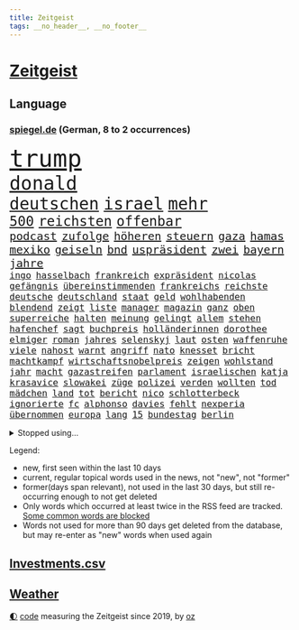 ```yaml
---
title: Zeitgeist
tags: __no_header__, __no_footer__
---
```


# [Zeitgeist](https://oliz.io/zeitgeist/)

## Language

<h3><a href="https://www.spiegel.de" target="_blank">spiegel.de</a> (German, 8 to 2 occurrences)</h3>
<p style="font-family:monospace">
<span style="font-size:32pt"><a href="news_links.html#trump" class="current">trump</a></span>
<br>
<span style="font-size:25pt"><a href="news_links.html#donald" class="current">donald</a></span>
<br>
<span style="font-size:22pt"><a href="news_links.html#deutschen" class="current">deutschen</a></span>
<span style="font-size:22pt"><a href="news_links.html#israel" class="current">israel</a></span>
<span style="font-size:22pt"><a href="news_links.html#mehr" class="current">mehr</a></span>
<br>
<span style="font-size:18pt"><a href="news_links.html#500" class="current">500</a></span>
<span style="font-size:18pt"><a href="news_links.html#reichsten" class="current">reichsten</a></span>
<span style="font-size:18pt"><a href="news_links.html#offenbar" class="current">offenbar</a></span>
<br>
<span style="font-size:15pt"><a href="news_links.html#podcast" class="current">podcast</a></span>
<span style="font-size:15pt"><a href="news_links.html#zufolge" class="current">zufolge</a></span>
<span style="font-size:15pt"><a href="news_links.html#höheren" class="current">höheren</a></span>
<span style="font-size:15pt"><a href="news_links.html#steuern" class="current">steuern</a></span>
<span style="font-size:15pt"><a href="news_links.html#gaza" class="current">gaza</a></span>
<span style="font-size:15pt"><a href="news_links.html#hamas" class="current">hamas</a></span>
<span style="font-size:15pt"><a href="news_links.html#mexiko" class="current">mexiko</a></span>
<span style="font-size:15pt"><a href="news_links.html#geiseln" class="current">geiseln</a></span>
<span style="font-size:15pt"><a href="news_links.html#bnd" class="new">bnd</a></span>
<span style="font-size:15pt"><a href="news_links.html#uspräsident" class="current">uspräsident</a></span>
<span style="font-size:15pt"><a href="news_links.html#zwei" class="current">zwei</a></span>
<span style="font-size:15pt"><a href="news_links.html#bayern" class="current">bayern</a></span>
<span style="font-size:15pt"><a href="news_links.html#jahre" class="current">jahre</a></span>
<br>
<span style="font-size:12pt"><a href="news_links.html#ingo" class="current">ingo</a></span>
<span style="font-size:12pt"><a href="news_links.html#hasselbach" class="new">hasselbach</a></span>
<span style="font-size:12pt"><a href="news_links.html#frankreich" class="current">frankreich</a></span>
<span style="font-size:12pt"><a href="news_links.html#expräsident" class="current">expräsident</a></span>
<span style="font-size:12pt"><a href="news_links.html#nicolas" class="current">nicolas</a></span>
<span style="font-size:12pt"><a href="news_links.html#gefängnis" class="current">gefängnis</a></span>
<span style="font-size:12pt"><a href="news_links.html#übereinstimmenden" class="current">übereinstimmenden</a></span>
<span style="font-size:12pt"><a href="news_links.html#frankreichs" class="current">frankreichs</a></span>
<span style="font-size:12pt"><a href="news_links.html#reichste" class="new">reichste</a></span>
<span style="font-size:12pt"><a href="news_links.html#deutsche" class="current">deutsche</a></span>
<span style="font-size:12pt"><a href="news_links.html#deutschland" class="current">deutschland</a></span>
<span style="font-size:12pt"><a href="news_links.html#staat" class="current">staat</a></span>
<span style="font-size:12pt"><a href="news_links.html#geld" class="current">geld</a></span>
<span style="font-size:12pt"><a href="news_links.html#wohlhabenden" class="current">wohlhabenden</a></span>
<span style="font-size:12pt"><a href="news_links.html#blendend" class="new">blendend</a></span>
<span style="font-size:12pt"><a href="news_links.html#zeigt" class="current">zeigt</a></span>
<span style="font-size:12pt"><a href="news_links.html#liste" class="current">liste</a></span>
<span style="font-size:12pt"><a href="news_links.html#manager" class="current">manager</a></span>
<span style="font-size:12pt"><a href="news_links.html#magazin" class="current">magazin</a></span>
<span style="font-size:12pt"><a href="news_links.html#ganz" class="current">ganz</a></span>
<span style="font-size:12pt"><a href="news_links.html#oben" class="current">oben</a></span>
<span style="font-size:12pt"><a href="news_links.html#superreiche" class="new">superreiche</a></span>
<span style="font-size:12pt"><a href="news_links.html#halten" class="current">halten</a></span>
<span style="font-size:12pt"><a href="news_links.html#meinung" class="current">meinung</a></span>
<span style="font-size:12pt"><a href="news_links.html#gelingt" class="current">gelingt</a></span>
<span style="font-size:12pt"><a href="news_links.html#allem" class="current">allem</a></span>
<span style="font-size:12pt"><a href="news_links.html#stehen" class="current">stehen</a></span>
<span style="font-size:12pt"><a href="news_links.html#hafenchef" class="current">hafenchef</a></span>
<span style="font-size:12pt"><a href="news_links.html#sagt" class="current">sagt</a></span>
<span style="font-size:12pt"><a href="news_links.html#buchpreis" class="current">buchpreis</a></span>
<span style="font-size:12pt"><a href="news_links.html#holländerinnen" class="new">holländerinnen</a></span>
<span style="font-size:12pt"><a href="news_links.html#dorothee" class="new">dorothee</a></span>
<span style="font-size:12pt"><a href="news_links.html#elmiger" class="new">elmiger</a></span>
<span style="font-size:12pt"><a href="news_links.html#roman" class="current">roman</a></span>
<span style="font-size:12pt"><a href="news_links.html#jahres" class="current">jahres</a></span>
<span style="font-size:12pt"><a href="news_links.html#selenskyj" class="current">selenskyj</a></span>
<span style="font-size:12pt"><a href="news_links.html#laut" class="current">laut</a></span>
<span style="font-size:12pt"><a href="news_links.html#osten" class="current">osten</a></span>
<span style="font-size:12pt"><a href="news_links.html#waffenruhe" class="current">waffenruhe</a></span>
<span style="font-size:12pt"><a href="news_links.html#viele" class="current">viele</a></span>
<span style="font-size:12pt"><a href="news_links.html#nahost" class="current">nahost</a></span>
<span style="font-size:12pt"><a href="news_links.html#warnt" class="current">warnt</a></span>
<span style="font-size:12pt"><a href="news_links.html#angriff" class="current">angriff</a></span>
<span style="font-size:12pt"><a href="news_links.html#nato" class="current">nato</a></span>
<span style="font-size:12pt"><a href="news_links.html#knesset" class="new">knesset</a></span>
<span style="font-size:12pt"><a href="news_links.html#bricht" class="current">bricht</a></span>
<span style="font-size:12pt"><a href="news_links.html#machtkampf" class="current">machtkampf</a></span>
<span style="font-size:12pt"><a href="news_links.html#wirtschaftsnobelpreis" class="new">wirtschaftsnobelpreis</a></span>
<span style="font-size:12pt"><a href="news_links.html#zeigen" class="current">zeigen</a></span>
<span style="font-size:12pt"><a href="news_links.html#wohlstand" class="current">wohlstand</a></span>
<span style="font-size:12pt"><a href="news_links.html#jahr" class="current">jahr</a></span>
<span style="font-size:12pt"><a href="news_links.html#macht" class="current">macht</a></span>
<span style="font-size:12pt"><a href="news_links.html#gazastreifen" class="current">gazastreifen</a></span>
<span style="font-size:12pt"><a href="news_links.html#parlament" class="current">parlament</a></span>
<span style="font-size:12pt"><a href="news_links.html#israelischen" class="current">israelischen</a></span>
<span style="font-size:12pt"><a href="news_links.html#katja" class="current">katja</a></span>
<span style="font-size:12pt"><a href="news_links.html#krasavice" class="current">krasavice</a></span>
<span style="font-size:12pt"><a href="news_links.html#slowakei" class="current">slowakei</a></span>
<span style="font-size:12pt"><a href="news_links.html#züge" class="current">züge</a></span>
<span style="font-size:12pt"><a href="news_links.html#polizei" class="current">polizei</a></span>
<span style="font-size:12pt"><a href="news_links.html#verden" class="new">verden</a></span>
<span style="font-size:12pt"><a href="news_links.html#wollten" class="current">wollten</a></span>
<span style="font-size:12pt"><a href="news_links.html#tod" class="current">tod</a></span>
<span style="font-size:12pt"><a href="news_links.html#mädchen" class="current">mädchen</a></span>
<span style="font-size:12pt"><a href="news_links.html#land" class="current">land</a></span>
<span style="font-size:12pt"><a href="news_links.html#tot" class="current">tot</a></span>
<span style="font-size:12pt"><a href="news_links.html#bericht" class="current">bericht</a></span>
<span style="font-size:12pt"><a href="news_links.html#nico" class="current">nico</a></span>
<span style="font-size:12pt"><a href="news_links.html#schlotterbeck" class="new">schlotterbeck</a></span>
<span style="font-size:12pt"><a href="news_links.html#ignorierte" class="current">ignorierte</a></span>
<span style="font-size:12pt"><a href="news_links.html#fc" class="current">fc</a></span>
<span style="font-size:12pt"><a href="news_links.html#alphonso" class="new">alphonso</a></span>
<span style="font-size:12pt"><a href="news_links.html#davies" class="current">davies</a></span>
<span style="font-size:12pt"><a href="news_links.html#fehlt" class="current">fehlt</a></span>
<span style="font-size:12pt"><a href="news_links.html#nexperia" class="new">nexperia</a></span>
<span style="font-size:12pt"><a href="news_links.html#übernommen" class="current">übernommen</a></span>
<span style="font-size:12pt"><a href="news_links.html#europa" class="current">europa</a></span>
<span style="font-size:12pt"><a href="news_links.html#lang" class="current">lang</a></span>
<span style="font-size:12pt"><a href="news_links.html#15" class="current">15</a></span>
<span style="font-size:12pt"><a href="news_links.html#bundestag" class="current">bundestag</a></span>
<span style="font-size:12pt"><a href="news_links.html#berlin" class="current">berlin</a></span>
</p>
<details>
<summary>Stopped using...</summary>
<p class="former" style="font-size:12pt">
angriffen(1816) bemüht(1816) tom(1816) verschiedene(1816) bereich(1815) ebenfalls(1815) italiens(1815) schlechten(1815) gesundheitsminister(1814) niederlanden(1814) präsidentschaftswahl(1814) prüfung(1814) wut(1814) amsterdam(1813) coronapandemie(1813) gereist(1813) geschickt(1813) helfer(1813) anspruch(1812) bruder(1812) strengere(1812) and(1811) ausschreitungen(1811) danach(1811) lindner(1811) thailand(1811) vorher(1811) ziemlich(1811) 6(1810) abgesagt(1810) aufnahmen(1810) queen(1810) 75(1809) jüngeren(1809) landen(1809) pause(1809) erhielt(1808) hotel(1808) nahm(1808) abstimmen(1807) befreit(1807) bezahlt(1807) brasilien(1807) engagement(1807) richtig(1807) südkorea(1807) unterschiedlich(1807) abgehört(1806) babys(1806) präsentieren(1806) san(1806) durchsetzen(1805) habeck(1805) innenministerium(1805) verheerenden(1805) zustand(1805) überlebt(1805) förderung(1804) halbfinale(1804) rassistische(1804) eigentümer(1803) geldstrafe(1803) nba(1803) rassistischen(1803) tausenden(1803) verteidigungsministerium(1803) brite(1802) erkrankt(1802) kämpfer(1802) illegal(1801) versuchte(1801) polnische(1800) siegen(1800) volksrepublik(1800) 11(1798) 10(1797) enge(1797) lkw(1797) todesopfer(1795) achten(1793) juristisch(1793) jüngere(1793) spenden(1792) mehrerer(1791) münster(1791) begriff(1790) rechtzeitig(1790) cduchef(1788) wusste(1788) spitzenreiter(1787) staffel(1786) syrer(1786) ausrüstung(1782) kräfte(1781) gefühl(1780) schock(1779) dutzend(1776) fehlende(1775) unterdessen(1775) zeigten(1775) bewegt(1769) lehrkräfte(1765) entspannt(1764) hitler(1751) aktionen(1750) zusätzliche(1747) panzer(1684) serbien(1570) zerstörte(1551) tour(1532) ampel(1481) verletzten(1481) verbündeten(1477) irritiert(1471) spezielle(1444) militärischen(1400) loch(1390) invasion(1389) erschwert(1364) genehmigt(1358) verkündete(1358) geschenk(1345) aufhören(1319) samt(1313) triumphiert(1310) gelöst(1301) eingetroffen(1291) indem(1266) handys(1256) ehrt(1235) israelis(1231) politisches(1220) sinne(1220) sylt(1220) ausbauen(1210) stärksten(1210) thüringens(1193) baum(1189) 16jähriger(1182) dach(1165) effekt(1158) toilette(1157) giorgia(1144) lebenslange(1133) vaters(1100) irland(1097) kollege(1097) kompliziert(1096) angreifen(1091) asyl(1085) pakete(1078) kommentiert(1033) technische(1032) ähnliche(1011) day(998) karin(952) stil(943) beides(913) kader(901) hoeneß(884) erheblich(872) küche(870) gelernt(868) 9(859) pilot(856) bekennt(844) model(830) steve(821) spdchef(802) desaster(800) anzeige(769) unten(757) fehlte(732) sportlich(730) wütend(713) handball(709) dokument(691) positioniert(689) künftige(685) mangelt(681) bundestagswahl(658) usdemokraten(654) grundgesetz(635) mögen(629) seoul(623) rutscht(622) brandenburgischen(620) pazifik(616) beantragt(611) sophie(602) zweieinhalb(599) stellung(598) prallte(596) shein(596) korrigiert(592) nationalsozialismus(588) verbotene(588) fragte(581) historisch(581) meisterschaft(581) anfeindungen(575) jenseits(574) fair(566) bundesland(564) f(558) kürze(557) dominanz(554) kriegsführung(554) auswärtigen(546) wirklichkeit(544) bekannter(541) statistische(530) polizistin(526) beeindruckt(520) parkplatz(512) erdgas(509) wandel(508) anlegen(502) films(502) begeisterung(500) ausbreitung(497) verlegen(493) stehe(489) kennedy(485) klimawandels(482) chris(477) fitness(473) potenziell(472) rassistischer(470) basel(469) zeitplan(463) gefangen(459) zuerst(459) situationen(456) stream(455) erfinden(449) sichtbar(448) autounfall(446) wahrscheinlicher(446) rico(441) kandidieren(439) entgehen(438) indiens(437) enger(433) steuert(432) pennsylvania(431) lockt(429) geurteilt(426) buchen(414) einigkeit(414) sechsten(414) klappen(413) mittag(412) lautet(411) belege(410) verhängen(408) arnold(405) gefangenen(405) georgia(404) ceo(401) wolf(399) echt(391) container(390) 30000(383) gebraucht(383) jannik(383) sinner(383) ausweitung(382) design(382) mitarbeiterinnen(382) winkt(382) kleinkind(379) versteckte(379) liam(377) missgeschick(373) rechtswidrig(373) braunschweig(372) verbraucherzentrale(372) prominenter(371) teller(371) verdiente(367) günstigen(366) zählen(364) ausgehen(360) generationen(355) aussterben(347) bedrohte(346) schwerste(346) natogeneralsekretär(344) göttingen(341) euch(337) johannes(335) überschattet(333) fatal(332) 8(331) rüstungsindustrie(331) soziologe(331) chinesischer(330) durchsuchungen(330) armin(329) gerhard(329) atomwaffen(328) black(319) milliardenhöhe(318) puerto(311) angemeldet(310) bruttoinlandsprodukt(310) herzog(310) möchten(310) antritt(309) entgleist(309) verurteilen(309) nutzung(308) siemens(308) bestseller(307) neuesten(304) amerikanern(303) bangt(303) preisverleihung(301) kassen(300) leiten(296) leichte(295) befragung(294) verheerende(294) nachgewiesen(293) usgesundheitsminister(292) löwe(291) akuter(290) jair(289) pentagon(288) sprüche(288) strich(287) bali(284) beworben(284) ratschläge(283) günstiges(280) geheimdienstchef(278) volle(277) beamter(274) kannten(274) rückte(274) demonstrierten(273) heide(273) signagründer(273) antonio(271) bayrou(270) françois(270) halbinsel(270) verpflichten(270) schwerem(269) vergiftet(268) vorsorge(268) charité(264) veränderung(264) atomkraft(263) feuerwehrleute(261) gläubigen(260) urheber(260) demenz(259) mund(259) fließt(258) luka(258) baustellen(256) juristische(256) ostdeutschen(255) frost(254) halt(254) achtelfinale(253) versetzt(253) tunesien(252) regierte(251) durchsuchten(250) gekostet(250) beauftragt(249) kyjiws(248) lehrern(248) szenario(248) linkenpolitikerin(246) geständnis(245) blue(244) istanbuler(242) senioren(240) tausender(240) vorzugehen(239) linkenpolitiker(238) atomprogramm(236) tanzt(234) vize(229) zollkrieg(229) user(228) aufbauen(227) ausweiten(227) belohnung(227) dankt(226) istanbuls(224) agiert(223) rüdiger(223) biopic(221) lübeck(220) solingen(219) verbrachte(218) schießerei(216) wale(216) kippte(211) brown(209) pech(209) professorin(208) schlimme(207) zollpolitik(207) debütalbum(206) swinton(206) tilda(206) center(205) klarer(205) klischees(205) überträgt(205) henning(204) lahav(204) startklarnewsletter(203) diplomat(202) karrierecoach(201) übergewicht(201) inter(200) erholt(199) klo(199) prien(199) ärztin(198) ungerecht(197) alligator(196) charterflug(195) 1975(194) behindern(194) schlucken(193) astronaut(192) widersprechen(191) brasiliens(190) führenden(190) ifo(190) männlich(190) antreibt(188) denkmal(188) long(185) lwiw(185) tragische(185) extremistische(183) ausweisung(181) disqualifiziert(181) heming(181) riskiert(181) rückendeckung(181) dörfern(180) szenarien(179) zittert(179) fußballnationalmannschaft(178) sportart(177) einstimmig(176) saßen(176) diamanten(172) überstunden(172) tuchel(171) bolsonaro(170) linkspartei(170) stationiert(169) bahnfahren(168) heimliche(168) höherer(168) josephine(168) trennungen(168) leif(167) elite(166) fußballwmqualifikation(166) ochsenknecht(166) angefacht(165) bestellt(165) kassieren(165) männlichkeit(165) schwedischer(165) ertappt(164) hagel(164) kultusminister(164) reaktiviert(164) regelverstoß(164) evakuieren(163) irritationen(163) koalitionsvertrag(163) kriminalpolizei(163) weggefährten(163) verläuft(160) völkerrechtler(160) jusochef(159) türmer(159) verschiebung(159) assadregime(158) thompson(158) bildungsministerium(157) dieselbe(156) shoppen(155) superheld(155) sensation(154) umstrittener(154) vorgenommen(154) ausverkauft(153) donezk(153) recherchiert(153) besitzen(152) flüchtig(152) olivia(152) finanzmärkten(151) abgaben(150) platzt(150) reisenden(150) rutte(150) stefanie(150) verzweifelte(150) christlichen(149) notlage(149) residenz(149) ticket(149) verpflichtung(149) zerfällt(148) beschränkt(147) elizabeth(147) jusos(146) spezialkräfte(146) durchfall(145) gerichtshofs(145) uli(145) hammer(144) hochhaus(144) jonathan(144) südtirol(143) botox(141) kaisers(141) vorbestraft(141) unverantwortlich(140) 30jährigen(139) filmstar(139) lukas(139) nachfolgers(139) sozialstaat(139) videoaufnahmen(139) frühzeitig(138) zeremonie(138) diplomaten(137) martialische(137) postings(137) verschwörung(137) außenministerium(136) dankeschön(136) höchstem(136) kriegstüchtigkeit(136) beckenbauer(135) jamie(135) reiner(135) verbleib(135) ablösung(133) beschwichtigen(133) bundesbürger(133) gepflegt(133) jette(131) nietzard(131) pubertät(130) spuckt(130) verteilung(129) österreicher(129) andy(128) unionsfraktionschef(128) andrea(127) einschätzung(127) vorsprechen(127) kumpel(126) langjähriger(126) lokalen(126) technisch(126) zuflucht(126) afdverbot(125) flaute(125) verstopft(125) geiselvideo(124) inszenieren(124) prescht(124) pride(124) schnappte(124) entwurf(123) weltberühmten(123) ausgetreten(122) medizinischer(122) verbrannt(122) exil(121) silva(121) klimaziel(120) ministers(119) pianist(119) ralf(119) handelsdeal(118) rotes(118) uboote(118) araghchi(117) hits(117) rentenreform(117) vollzieht(117) afdverbotsverfahren(116) curtis(116) söldner(116) angegeben(115) arbeitszeit(115) ausdrücklich(115) brexit(115) costar(115) schrittweise(115) 2001(114) etappensieg(114) härtetest(114) ideal(114) oberstes(114) südamerikanischen(114) zeitraum(114) herausgegeben(113) stießen(112) wunderkind(112) afdabgeordneten(111) anderson(111) traumjob(111) abholzung(110) gewehrt(110) klimafreundlich(110) prävention(110) trio(110) unterstützte(110) foster(109) bonität(108) euklimaziel(108) finanzieller(108) lammy(108) rückwärts(108) undenkbar(108) untersuchen(108) führer(107) kühne(107) diabetes(106) hassan(106) niedergang(106) überziehen(106) intensivstation(105) naturkatastrophen(105) neurowissenschaftler(105) topmanager(105) 1300(104) schwulen(104) gegend(103) nbastar(103) trikots(103) verbliebene(103) kunstwerk(102) american(100) aryna(100) besitzerin(100) coronazeit(100) evakuierung(100) freigestellt(100) jungtier(100) sabalenka(100) vorwiegend(100) erträglichen(99) werkzeug(99) feuerte(98) kompetenzen(98) surfer(98) weitverbreitet(98) 1980(97) austreten(97) beängstigend(97) trümmer(97) unterhalt(97) örtlichen(97) angetan(96) schwarzenegger(96) universum(96) atomenergiebehörde(95) exagent(95) grunde(95) substanz(95) bezüge(94) invasiven(94) mindestalter(94) ozeane(94) riesig(94) sichtbaren(94) saisonauftakt(93) mitgliedstaaten(92) monatlich(92) absolviert(91) ausstatten(91) beach(91) eiltempo(91) kolumbien(91) militärputsch(91) millionenstadt(91) rätselt(91) ticketverkauf(91) verschlechterung(91) brennende(90) rechenzentren(90) 18jähriger(89) bardem(89) egos(89) musical(89) nationalcoach(89) satire(89) tuchels(89) vertrauensfrage(89) afghanische(88) assistentin(88) militäreinsatz(88) amokläufer(87) chefideologe(87) jupiter(87) jülich(87) notoperiert(87) schnellster(87) supercomputer(87) umplanen(87) iaeachef(86) newsblog(86) fluggesellschaft(85) klimaanlage(85) knöpfe(85) kontraproduktiv(85) mantra(85) millionenschweren(85) tennisstar(85) angelegten(84) ausgeflogen(84) belém(84) beteuert(84) bevorzugt(84) ifw(84) infektionen(84) sichtbarkeit(84) usverteidigungsministerium(84) belarussische(83) bezahlung(83) greifswald(83) lukaschenko(83) staatskrise(83) babyboomer(82) bauten(82) identifikation(82) rauchschwaden(82) steuersenkungen(82) verdienste(82) football(81) füchse(81) gegenstimmen(81) waisenhäusern(81) ärgern(81) 43jähriger(80) assadregimes(80) erdöl(80) fertigen(80) luftgewehr(80) verlags(80) verlorenen(80) agrarminister(79) atombehörde(79) bauernverband(79) britney(79) maskenbeschaffung(79) rainer(79) spears(79) stücke(79) zurückbringen(79) zypern(79) aaron(78) abgezweigt(78) ausgab(78) eagle(78) jimi(78) alois(77) begegnungen(77) carter(77) hotelrechnung(77) pamela(77) simpel(77) unbezahlter(77) arbeitsministerium(76) fremder(76) imperium(76) kalter(76) kontern(76) nbateam(76) spritztour(76) zwölfmal(76) 180(75) flaschen(75) jogger(75) montenegro(75) norman(75) stararchitekt(75) voranzutreiben(75) kindererziehung(74) netzphänomen(74) prozessauftakt(74) sekretärin(74) beschränkungen(73) billion(73) bisweilen(73) klangqualität(73) kombinieren(73) milliardenbewertung(73) rekordnationalspieler(73) arbeitern(72) eingespart(72) kulturellen(72) these(72) wünschte(72) zerpflückt(72) medizinisch(71) sommerferien(71) ubahnen(71) begeisterte(70) bremerhaven(70) buffalo(70) bundesdeutschen(70) defekts(70) ecstasy(70) lachgas(70) steuerzahler(70) aufschlag(69) bundesverdienstkreuz(69) freundeskreis(69) granaten(69) kette(69) relativieren(69) altbundeskanzler(68) donau(68) eisverkäufer(68) englischer(68) erdoğans(68) hessische(68) kronprinzessin(68) niedrig(68) psychologe(68) seziert(68) staatsmedien(68) zusetzt(68) 52(67) absatzzahlen(67) asylanträge(67) engsten(67) entzünden(67) finalistin(67) hauchdünner(67) diagnostik(66) freifahrtschein(66) konzentrationslager(66) landstraße(66) lettland(66) transfermarkt(66) emviertelfinale(65) grossi(65) hamburghannover(65) kameramann(65) plagen(65) podest(65) reiches(65) spitzenverdiener(65) kommissionschefin(64) koordinieren(64) nackten(64) schwarz(64) vorschlagen(64) dress(63) engpässe(63) europaweit(63) grobe(63) senkrecht(63) abgewählt(62) anträge(62) arbeiterinnen(62) betriebe(62) huthimilizen(62) kreuzfahrtschiffen(62) thw(62) aufgespürt(61) bundesschülerkonferenz(61) entschädigungen(61) stapeln(61) südkalifornien(61) beworbenen(60) kreises(60) naturschützer(60) überlastet(60) antike(59) blasel(59) illegales(59) juristischen(59) luna(59) stammenden(59) stier(59) weltordnung(59) zusammenstöße(59) 22jähriger(58) altersarmut(58) erschöpfung(58) mtv(58) mächtig(58) ostküste(58) sprinter(58) aufnahmeprogramm(57) cybergrooming(57) eigenem(57) grandslamtitel(57) institut(57) total(57) trainerinnen(57) ursprünglich(57) ahrtal(56) aussteigen(56) kletterin(56) päckchen(56) völkermords(56) werbekampagne(56) zutaten(56) anwesens(55) demonstrant(55) fernhalten(55) filmgeschäft(55) gehorsam(55) hoffnungsträger(55) professor(55) dauerstreit(54) gross(54) kante(54) tagelangen(54) g20(53) hochwasserwarnung(53) kaltgestellt(53) spannendsten(53) staatsbürgerschaft(53) wiegeln(53) abgelaufen(52) eukommissionschefin(52) evan(52) mitverantwortlich(52) südkoreanische(52) verbal(52) entwendeten(51) unsportlichkeit(51) versöhner(51) achtung(50) aktivistengruppe(50) demokratisch(50) g20gipfel(50) huhn(50) ishiba(50) kreuzfahrtschiffe(50) locker(50) polizeibeamte(50) schippe(50) shigeru(50) wasserschutzpolizei(50) berühmteste(49) drängte(49) erben(49) formen(49) klappte(49) musikfestival(49) oscargewinner(49) rezeptsammlungen(49) skurril(49) urlaubsinsel(49) eingeweiht(48) höherem(48) israelisches(48) lehrstück(48) spremberg(48) stimmzettel(48) instagramposts(47) institutionen(47) renovierung(47) rundfahrt(47) bejubeln(46) cocacola(46) limoges(46) militärhilfen(46) mondbasis(46) mordserie(46) sozialstaats(46) verunreinigung(46) veröffentlichten(46) überschätzt(46) 2200(45) abwahl(45) amokfahrt(45) gestrandete(45) hassen(45) verlangte(44) beharren(43) beseitigen(43) frischer(43) fünfmal(43) tvsender(43) usermittler(43) ersatzzug(42) glaubte(42) golfen(42) herrchen(42) nacktbilder(42) pkwmaut(42) türsteher(42) verzehr(42) vierbeiner(42) clinton(41) geplatzten(41) litauens(41) nrwinnenminister(41) reul(41) sonnige(41) sperrt(41) wrestler(41) anschließen(40) berlusconi(40) geschlechter(40) holy(40) partikel(40) prosiebensat1(40) reaktionäre(40) silvio(40) abbringen(39) atomkrieg(39) chefstatistikerin(39) heathrow(39) neeson(39) steckte(39) usarbeitsmarkt(39) exbotschafter(38) leichtathletinnen(38) uboot(38) beben(37) besonderes(37) bundesverfassungsrichterin(37) frauenkörper(37) größerer(37) liebich(37) liebling(37) neonazi(37) schubser(37) streamingdienste(37) unbeabsichtigt(37) unoklimakonferenz(37) afdpolitikers(36) erwerbstätigen(36) erwiesen(36) gottes(36) lebendes(36) personalabbau(36) strukturellen(36) bestreiten(35) ewige(35) familienmitglied(35) rind(35) rüstungsexporte(35) stadtfest(35) thor(35) verzehren(35) bearbeitung(34) dünnen(34) ewigen(34) konfrontation(34) mitteilung(34) universitätsklinikum(34) cdulandeschef(33) diebstahls(33) jeansmarke(33) smalltalk(33) sozial(33) streiken(33) sweeney(33) triumphale(33) anknüpfen(32) fahrerlaubnis(32) milliardenklage(32) sinniert(32) verklagen(32) wölfe(32) zusammenkommen(32) geoengineering(31) insolvenzen(31) cop30(30) kalabrien(30) pose(30) söders(30) unterbrechung(30) unterstützten(30) berlusconikonzern(29) hanks(29) köster(29) messengerdiensten(29) mfe(29) neubaustrecke(29) nostalgie(29) uboots(29) windkraftanlagen(29) auflaufen(28) autoritäre(28) daylewis(28) felssturz(28) gefängnissen(28) gruppenchats(28) kassierte(28) wissenschaftlern(28) bildet(27) kraftwerke(27) spontane(27) teuerste(27) unterseekabel(27) zukünftigen(27) anzubieten(26) aufsteiger(26) bakterien(26) leitungswasser(26) spielpläne(26) topklubs(26) tyson(26) umkämpften(26) angestrebte(25) aspekte(25) brodelt(25) minderheit(25) unterbricht(25) erwähnt(24) filmfestival(24) projekts(24) zueinander(24) bestohlen(23) modehaus(23) niveau(23) geschichtsschreibung(22) katars(22) 275(21) 81jährige(21) bahnen(21) boxring(21) führerscheine(21) zahllose(21) bescheid(20) druschbapipeline(20) einbringt(20) entgegensetzen(20) garantien(20) globales(20) menden(20) quark(20) account(19) jean(19) offene(19) pakistans(19) usbehörden(19) wappentier(19) atomkraftwerks(18) hodgson(18) krankheitsfall(18) skurrilen(18) supertramp(18) änderte(18) exprofi(17) posthum(17) staatsanwalt(17) crashs(16) gadgets(16) negativen(16) usfabrik(16) anteile(15) besteuern(15) brandstifter(15) entertainer(15) entführer(15) höchststrafe(15) juristischer(15) krankgeschrieben(15) landesweiten(15) offenes(15) porsches(15) pumpt(15) radteam(15) soziales(15) verstöße(15) bandkollegen(14) drohendem(14) entführungsfall(14) erteilt(14) frauengefängnis(14) hunden(14) komponisten(14) arena(13) ehec(13) rand(13) umstellung(13) verschmutzung(13) verwechslung(13) befinde(12) dumme(12) hagelte(12) lebenslang(12) schutzes(12) wegner(12) attack(11) aufbewahrt(11) deutschfranzösischen(11) elton(11) erfassen(11) fahnden(11) fiktive(11) fremde(11) gerechter(11) gezielten(11) großmeister(11) schlittert(11)
</p>
</details>
<p>Legend:
<ul>
<li><span class="new">new</span>, first seen within the last 10 days</li>
<li><span class="current">current</span>, regular topical words used in the news, not "new", not "former"</li>
<li><span class="former">former(days span relevant)</span>, not used in the last 30 days, but still re-occurring enough to not get deleted</li>
<li>Only words which occurred at least twice in the RSS feed are tracked. <a href="language/filters.py">Some common words are blocked</a></li>
<li>Words not used for more than 90 days get deleted from the database, but may re-enter as "new" words when used again</li>
</ul>
</p>

## [Investments](investments.html)[.csv](investments.csv)

## [Weather](weather.html)

<footer>
<a href="javascript:toggleTheme()" class="nav">🌓</a>
<a href="https://github.com/ooz/zeitgeist">code</a> measuring the Zeitgeist since 2019, by <a href="https://oliz.io">oz</a>
</footer>
